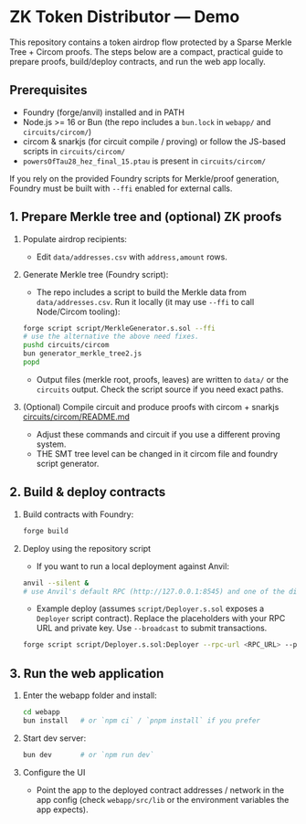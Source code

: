 # ZK Token Distributor — Demo

This repository contains a token airdrop flow protected by a Sparse Merkle Tree + Circom proofs. The steps below are a compact, practical guide to prepare proofs, build/deploy contracts, and run the web app locally.

## Prerequisites

- Foundry (forge/anvil) installed and in PATH
- Node.js >= 16 or Bun (the repo includes a `bun.lock` in `webapp/` and `circuits/circom/`)
- circom & snarkjs (for circuit compile / proving) or follow the JS-based scripts in `circuits/circom/`
- `powersOfTau28_hez_final_15.ptau` is present in `circuits/circom/`

If you rely on the provided Foundry scripts for Merkle/proof generation, Foundry must be built with `--ffi` enabled for external calls.

## 1. Prepare Merkle tree and (optional) ZK proofs

1. Populate airdrop recipients:

    - Edit `data/addresses.csv` with `address,amount` rows.

2. Generate Merkle tree (Foundry script):

    - The repo includes a script to build the Merkle data from `data/addresses.csv`. Run it locally (it may use `--ffi` to call Node/Circom tooling):

    ```bash
    forge script script/MerkleGenerator.s.sol --ffi
    # use the alternative the above need fixes.
    pushd circuits/circom
    bun generator_merkle_tree2.js  
    popd
    ```

    - Output files (merkle root, proofs, leaves) are written to `data/` or the `circuits` output. Check the script source if you need exact paths.

3. (Optional) Compile circuit and produce proofs with circom + snarkjs [circuits/circom/README.md](circuits/circom/README.md)
    - Adjust these commands and circuit if you use a different proving system. 
    - THE SMT tree level can be changed in it circom file and foundry script generator.

## 2. Build & deploy contracts

1. Build contracts with Foundry:

    ```bash
    forge build
    ```

2. Deploy using the repository script

    - If you want to run a local deployment against Anvil:

    ```bash
    anvil --silent &
    # use Anvil's default RPC (http://127.0.0.1:8545) and one of the displayed private keys
    ```

    - Example deploy (assumes `script/Deployer.s.sol` exposes a `Deployer` script contract). Replace the placeholders with your RPC URL and private key. Use `--broadcast` to submit transactions.

    ```bash
    forge script script/Deployer.s.sol:Deployer --rpc-url <RPC_URL> --private-key <PRIVATE_KEY> --broadcast -vvvv
    ```



## 3. Run the web application

1. Enter the webapp folder and install:

    ```bash
    cd webapp
    bun install   # or `npm ci` / `pnpm install` if you prefer
    ```

2. Start dev server:

    ```bash
    bun dev       # or `npm run dev`
    ```

3. Configure the UI

    - Point the app to the deployed contract addresses / network in the app config (check `webapp/src/lib` or the environment variables the app expects).
